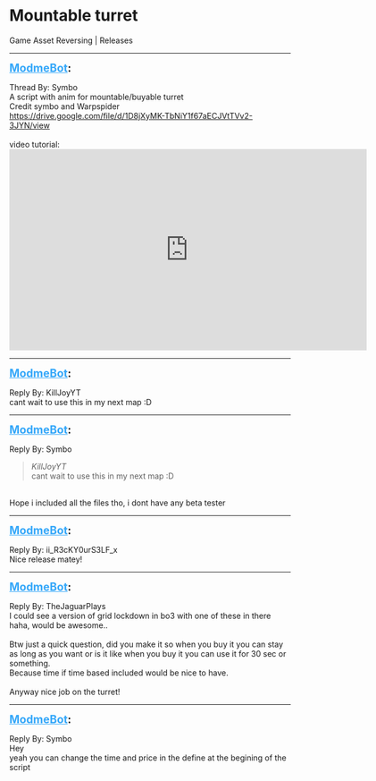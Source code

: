 # Mountable turret
Game Asset Reversing | Releases

---
<strong style="font-size: 1.4em;"><span style="text-decoration: underline;text-decoration-color: #34a7f9;"><span style="color:#34a7f9;">ModmeBot</span></span>:</strong>

<p>Thread By: Symbo<br />A script with anim for mountable/buyable turret<br />Credit symbo and Warpspider<br /><a href="https://drive.google.com/file/d/1D8jXyMK-TbNiY1f67aECJVtTVv2-3JYN/view">https://drive.google.com/file/d/1D8jXyMK-TbNiY1f67aECJVtTVv2-3JYN/view</a><br /> <br />video tutorial:<br /><iframe type="text/html" width="640" height="360" src="https://www.youtube.com/embed/tJjAoAGq-nQ" frameborder="0"></iframe></p>

---
<strong style="font-size: 1.4em;"><span style="text-decoration: underline;text-decoration-color: #34a7f9;"><span style="color:#34a7f9;">ModmeBot</span></span>:</strong>

<p>Reply By: KillJoyYT<br />cant wait to use this in my next map :D</p>

---
<strong style="font-size: 1.4em;"><span style="text-decoration: underline;text-decoration-color: #34a7f9;"><span style="color:#34a7f9;">ModmeBot</span></span>:</strong>

<p>Reply By: Symbo<br /><blockquote><em>KillJoyYT</em><br />cant wait to use this in my next map :D</blockquote><br /> Hope i included all the files tho, i dont have any beta tester</p>

---
<strong style="font-size: 1.4em;"><span style="text-decoration: underline;text-decoration-color: #34a7f9;"><span style="color:#34a7f9;">ModmeBot</span></span>:</strong>

<p>Reply By: ii_R3cKY0urS3LF_x<br />Nice release matey!</p>

---
<strong style="font-size: 1.4em;"><span style="text-decoration: underline;text-decoration-color: #34a7f9;"><span style="color:#34a7f9;">ModmeBot</span></span>:</strong>

<p>Reply By: TheJaguarPlays<br />I could see a version of grid lockdown in bo3 with one of these in there haha, would be awesome..<br /> <br />Btw just a quick question, did you make it so when you buy it you can stay as long as you want or is it like when you buy it you can use it for 30 sec or something.<br />Because time if time based included would be nice to have.<br /> <br />Anyway nice job on the turret!</p>

---
<strong style="font-size: 1.4em;"><span style="text-decoration: underline;text-decoration-color: #34a7f9;"><span style="color:#34a7f9;">ModmeBot</span></span>:</strong>

<p>Reply By: Symbo<br />Hey<br />yeah you can change the time and price in the define at the begining of the script</p>
